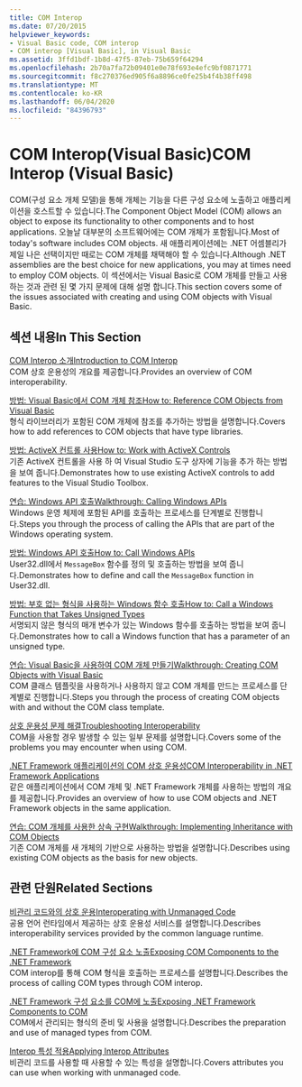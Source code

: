 ```yaml
---
title: COM Interop
ms.date: 07/20/2015
helpviewer_keywords:
- Visual Basic code, COM interop
- COM interop [Visual Basic], in Visual Basic
ms.assetid: 3ffd1bdf-1b8d-47f5-87eb-75b659f64294
ms.openlocfilehash: 2b70a7fa72b09401e0e78f693e4efc9bf0871771
ms.sourcegitcommit: f8c270376ed905f6a8896ce0fe25b4f4b38ff498
ms.translationtype: MT
ms.contentlocale: ko-KR
ms.lasthandoff: 06/04/2020
ms.locfileid: "84396793"
---
```

# <a name="com-interop-visual-basic"></a><span data-ttu-id="d8e14-102">COM Interop(Visual Basic)</span><span class="sxs-lookup"><span data-stu-id="d8e14-102">COM Interop (Visual Basic)</span></span>
<span data-ttu-id="d8e14-103">COM(구성 요소 개체 모델)을 통해 개체는 기능을 다른 구성 요소에 노출하고 애플리케이션을 호스트할 수 있습니다.</span><span class="sxs-lookup"><span data-stu-id="d8e14-103">The Component Object Model (COM) allows an object to expose its functionality to other components and to host applications.</span></span> <span data-ttu-id="d8e14-104">오늘날 대부분의 소프트웨어에는 COM 개체가 포함됩니다.</span><span class="sxs-lookup"><span data-stu-id="d8e14-104">Most of today's software includes COM objects.</span></span> <span data-ttu-id="d8e14-105">새 애플리케이션에는 .NET 어셈블리가 제일 나은 선택이지만 때로는 COM 개체를 채택해야 할 수 있습니다.</span><span class="sxs-lookup"><span data-stu-id="d8e14-105">Although .NET assemblies are the best choice for new applications, you may at times need to employ COM objects.</span></span> <span data-ttu-id="d8e14-106">이 섹션에서는 Visual Basic로 COM 개체를 만들고 사용 하는 것과 관련 된 몇 가지 문제에 대해 설명 합니다.</span><span class="sxs-lookup"><span data-stu-id="d8e14-106">This section covers some of the issues associated with creating and using COM objects with Visual Basic.</span></span>  
  
## <a name="in-this-section"></a><span data-ttu-id="d8e14-107">섹션 내용</span><span class="sxs-lookup"><span data-stu-id="d8e14-107">In This Section</span></span>  
 [<span data-ttu-id="d8e14-108">COM Interop 소개</span><span class="sxs-lookup"><span data-stu-id="d8e14-108">Introduction to COM Interop</span></span>](introduction-to-com-interop.md)  
 <span data-ttu-id="d8e14-109">COM 상호 운용성의 개요를 제공합니다.</span><span class="sxs-lookup"><span data-stu-id="d8e14-109">Provides an overview of COM interoperability.</span></span>  
  
 [<span data-ttu-id="d8e14-110">방법: Visual Basic에서 COM 개체 참조</span><span class="sxs-lookup"><span data-stu-id="d8e14-110">How to: Reference COM Objects from Visual Basic</span></span>](how-to-reference-com-objects.md)  
 <span data-ttu-id="d8e14-111">형식 라이브러리가 포함된 COM 개체에 참조를 추가하는 방법을 설명합니다.</span><span class="sxs-lookup"><span data-stu-id="d8e14-111">Covers how to add references to COM objects that have type libraries.</span></span>  
  
 [<span data-ttu-id="d8e14-112">방법: ActiveX 컨트롤 사용</span><span class="sxs-lookup"><span data-stu-id="d8e14-112">How to: Work with ActiveX Controls</span></span>](how-to-work-with-activex-controls.md)  
 <span data-ttu-id="d8e14-113">기존 ActiveX 컨트롤을 사용 하 여 Visual Studio 도구 상자에 기능을 추가 하는 방법을 보여 줍니다.</span><span class="sxs-lookup"><span data-stu-id="d8e14-113">Demonstrates how to use existing ActiveX controls to add features to the Visual Studio Toolbox.</span></span>  
  
 [<span data-ttu-id="d8e14-114">연습: Windows API 호출</span><span class="sxs-lookup"><span data-stu-id="d8e14-114">Walkthrough: Calling Windows APIs</span></span>](walkthrough-calling-windows-apis.md)  
 <span data-ttu-id="d8e14-115">Windows 운영 체제에 포함된 API를 호출하는 프로세스를 단계별로 진행합니다.</span><span class="sxs-lookup"><span data-stu-id="d8e14-115">Steps you through the process of calling the APIs that are part of the Windows operating system.</span></span>  
  
 [<span data-ttu-id="d8e14-116">방법: Windows API 호출</span><span class="sxs-lookup"><span data-stu-id="d8e14-116">How to: Call Windows APIs</span></span>](how-to-call-windows-apis.md)  
 <span data-ttu-id="d8e14-117">User32.dll에서 `MessageBox` 함수를 정의 및 호출하는 방법을 보여 줍니다.</span><span class="sxs-lookup"><span data-stu-id="d8e14-117">Demonstrates how to define and call the `MessageBox` function in User32.dll.</span></span>  
  
 [<span data-ttu-id="d8e14-118">방법: 부호 없는 형식을 사용하는 Windows 함수 호출</span><span class="sxs-lookup"><span data-stu-id="d8e14-118">How to: Call a Windows Function that Takes Unsigned Types</span></span>](how-to-call-a-windows-function-that-takes-unsigned-types.md)  
 <span data-ttu-id="d8e14-119">서명되지 않은 형식의 매개 변수가 있는 Windows 함수를 호출하는 방법을 보여 줍니다.</span><span class="sxs-lookup"><span data-stu-id="d8e14-119">Demonstrates how to call a Windows function that has a parameter of an unsigned type.</span></span>  
  
 [<span data-ttu-id="d8e14-120">연습: Visual Basic을 사용하여 COM 개체 만들기</span><span class="sxs-lookup"><span data-stu-id="d8e14-120">Walkthrough: Creating COM Objects with Visual Basic</span></span>](walkthrough-creating-com-objects.md)  
 <span data-ttu-id="d8e14-121">COM 클래스 템플릿을 사용하거나 사용하지 않고 COM 개체를 만드는 프로세스를 단계별로 진행합니다.</span><span class="sxs-lookup"><span data-stu-id="d8e14-121">Steps you through the process of creating COM objects with and without the COM class template.</span></span>  
  
 [<span data-ttu-id="d8e14-122">상호 운용성 문제 해결</span><span class="sxs-lookup"><span data-stu-id="d8e14-122">Troubleshooting Interoperability</span></span>](troubleshooting-interoperability.md)  
 <span data-ttu-id="d8e14-123">COM을 사용할 경우 발생할 수 있는 일부 문제를 설명합니다.</span><span class="sxs-lookup"><span data-stu-id="d8e14-123">Covers some of the problems you may encounter when using COM.</span></span>  
  
 [<span data-ttu-id="d8e14-124">.NET Framework 애플리케이션의 COM 상호 운용성</span><span class="sxs-lookup"><span data-stu-id="d8e14-124">COM Interoperability in .NET Framework Applications</span></span>](com-interoperability-in-net-framework-applications.md)  
 <span data-ttu-id="d8e14-125">같은 애플리케이션에서 COM 개체 및 .NET Framework 개체를 사용하는 방법의 개요를 제공합니다.</span><span class="sxs-lookup"><span data-stu-id="d8e14-125">Provides an overview of how to use COM objects and .NET Framework objects in the same application.</span></span>  
  
 [<span data-ttu-id="d8e14-126">연습: COM 개체를 사용한 상속 구현</span><span class="sxs-lookup"><span data-stu-id="d8e14-126">Walkthrough: Implementing Inheritance with COM Objects</span></span>](walkthrough-implementing-inheritance-with-com-objects.md)  
 <span data-ttu-id="d8e14-127">기존 COM 개체를 새 개체의 기반으로 사용하는 방법을 설명합니다.</span><span class="sxs-lookup"><span data-stu-id="d8e14-127">Describes using existing COM objects as the basis for new objects.</span></span>  
  
## <a name="related-sections"></a><span data-ttu-id="d8e14-128">관련 단원</span><span class="sxs-lookup"><span data-stu-id="d8e14-128">Related Sections</span></span>  
 [<span data-ttu-id="d8e14-129">비관리 코드와의 상호 운용</span><span class="sxs-lookup"><span data-stu-id="d8e14-129">Interoperating with Unmanaged Code</span></span>](../../../framework/interop/index.md)  
 <span data-ttu-id="d8e14-130">공용 언어 런타임에서 제공하는 상호 운용성 서비스를 설명합니다.</span><span class="sxs-lookup"><span data-stu-id="d8e14-130">Describes interoperability services provided by the common language runtime.</span></span>  
  
 [<span data-ttu-id="d8e14-131">.NET Framework에 COM 구성 요소 노출</span><span class="sxs-lookup"><span data-stu-id="d8e14-131">Exposing COM Components to the .NET Framework</span></span>](../../../framework/interop/exposing-com-components.md)  
 <span data-ttu-id="d8e14-132">COM interop를 통해 COM 형식을 호출하는 프로세스를 설명합니다.</span><span class="sxs-lookup"><span data-stu-id="d8e14-132">Describes the process of calling COM types through COM interop.</span></span>  
  
 [<span data-ttu-id="d8e14-133">.NET Framework 구성 요소를 COM에 노출</span><span class="sxs-lookup"><span data-stu-id="d8e14-133">Exposing .NET Framework Components to COM</span></span>](../../../framework/interop/exposing-dotnet-components-to-com.md)  
 <span data-ttu-id="d8e14-134">COM에서 관리되는 형식의 준비 및 사용을 설명합니다.</span><span class="sxs-lookup"><span data-stu-id="d8e14-134">Describes the preparation and use of managed types from COM.</span></span>  
  
 [<span data-ttu-id="d8e14-135">Interop 특성 적용</span><span class="sxs-lookup"><span data-stu-id="d8e14-135">Applying Interop Attributes</span></span>](../../../standard/native-interop/apply-interop-attributes.md)  
 <span data-ttu-id="d8e14-136">비관리 코드를 사용할 때 사용할 수 있는 특성을 설명합니다.</span><span class="sxs-lookup"><span data-stu-id="d8e14-136">Covers attributes you can use when working with unmanaged code.</span></span>
